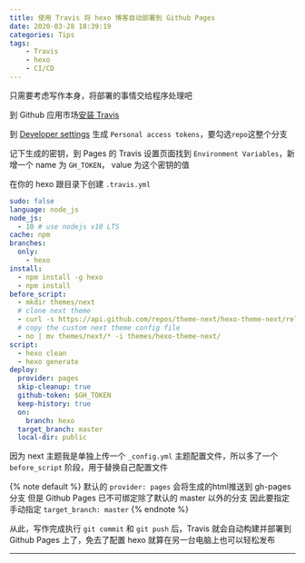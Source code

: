```yaml
---
title: 使用 Travis 将 hexo 博客自动部署到 Github Pages
date: 2020-03-28 18:39:19
categories: Tips
tags:
    - Travis
    - hexo
    - CI/CD
---
```


只需要考虑写作本身，将部署的事情交给程序处理吧<!-- more -->

到 Github 应用市场[安装 Travis](https://github.com/marketplace/travis-ci)

到 [Developer settings](https://github.com/settings/tokens) 生成 `Personal access tokens`，要勾选`repo`这整个分支

记下生成的密钥，到 Pages 的 Travis 设置页面找到 `Environment Variables`，新增一个 name 为 `GH_TOKEN`， value 为这个密钥的值

在你的 hexo 跟目录下创建 `.travis.yml`

```yml
sudo: false
language: node_js
node_js:
  - 10 # use nodejs v10 LTS
cache: npm
branches:
  only:
    - hexo
install:
  - npm install -g hexo
  - npm install
before_script:
  - mkdir themes/next
  # clone next theme
  - curl -s https://api.github.com/repos/theme-next/hexo-theme-next/releases/latest | grep tarball_url | cut -d '"' -f 4 | wget -i - -O- | tar -zx -C themes/next --strip-components=1
  # copy the custom next theme config file
  - no | mv themes/next/* -i themes/hexo-theme-next/
script:
  - hexo clean
  - hexo generate
deploy:
  provider: pages
  skip-cleanup: true
  github-token: $GH_TOKEN
  keep-history: true
  on:
    branch: hexo
  target_branch: master
  local-dir: public
```

因为 next 主题我是单独上传一个 `_config.yml` 主题配置文件，所以多了一个 `before_script` 阶段，用于替换自己配置文件

{% note default %}
默认的 `provider: pages` 会将生成的html推送到 gh-pages 分支
但是 Github Pages 已不可绑定除了默认的 master 以外的分支
因此要指定手动指定 `target_branch: master`
{% endnote %}

从此，写作完成执行 `git commit` 和 `git push` 后，Travis 就会自动构建并部署到 Github Pages 上了，免去了配置 hexo 就算在另一台电脑上也可以轻松发布

---
